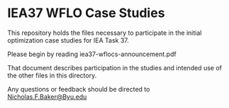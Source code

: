 IEA37 WFLO Case Studies
=======================

This repository holds the files necessary to participate in the initial optimization case studies for IEA Task 37.

Please begin by reading iea37-wflocs-announcement.pdf

That document describes participation in the studies and intended use of the other files in this directory.

Any questions or feedback should be directed to Nicholas.F.Baker@Byu.edu